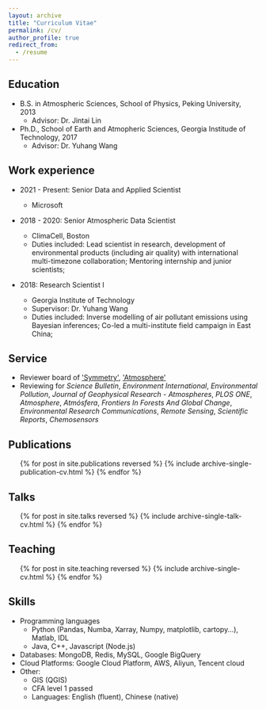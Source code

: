 ```yaml
---
layout: archive
title: "Curriculum Vitae"
permalink: /cv/
author_profile: true
redirect_from:
  - /resume
---
```


## Education
* B.S. in Atmospheric Sciences, School of Physics, Peking University, 2013
  * Advisor: Dr. Jintai Lin
* Ph.D., School of Earth and Atmopheric Sciences, Georgia Institude of Technology, 2017
  * Advisor: Dr. Yuhang Wang

## Work experience
* 2021 - Present: Senior Data and Applied Scientist
  * Microsoft
* 2018 - 2020: Senior Atmospheric Data Scientist
  * ClimaCell, Boston
  * Duties included: Lead scientist in research, development of environmental products (including air quality) with international multi-timezone collaboration; Mentoring internship and junior scientists;

* 2018: Research Scientist I
  * Georgia Institute of Technology
  * Supervisor: Dr. Yuhang Wang
  * Duties included: Inverse modelling of air pollutant emissions using Bayesian inferences; Co-led a multi-institute field campaign in East China;

## Service
* Reviewer board of 
['Symmetry'](https://www.mdpi.com/journal/symmetry/submission_reviewers/), ['Atmosphere'](https://www.mdpi.com/journal/atmosphere/submission_reviewers)
* Reviewing for <i>Science Bulletin</i>, <i>Environment International</i>, <i>Environmental Pollution</i>, <i>Journal of Geophysical Research - Atmospheres</i>, <i>PLOS ONE</i>, <i>Atmosphere</i>, <i>Atmósfera</i>, <i>Frontiers In Forests And Global Change</i>, <i>Environmental Research Communications</i>, <i>Remote Sensing</i>, <i>Scientific Reports</i>, <i>Chemosensors</i>

## Publications
  <ul>{% for post in site.publications reversed %}
    {% include archive-single-publication-cv.html %}
  {% endfor %}</ul>
  
## Talks
  <ul>{% for post in site.talks reversed %}
    {% include archive-single-talk-cv.html %}
  {% endfor %}</ul>
  
## Teaching
  <ul>{% for post in site.teaching reversed %}
    {% include archive-single-cv.html %}
  {% endfor %}</ul>
    
## Skills
* Programming languages
  * Python (Pandas, Numba, Xarray, Numpy, matplotlib, cartopy...), Matlab, IDL
  * Java, C++, Javascript (Node.js)
* Databases: MongoDB, Redis, MySQL, Google BigQuery
* Cloud Platforms: Google Cloud Platform, AWS, Aliyun, Tencent cloud
* Other:
  * GIS (QGIS)
  * CFA level 1 passed 
  * Languages: English (fluent), Chinese (native)

